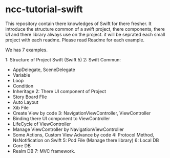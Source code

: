 # ncc-tutorial-swift
This repository contain there knowledges of Swift for there fresher. It introduce the structure common of a swift project, there components, there UI and there library always use on the project. it will be seprated each small project with each readme. Please read Readme for each example.

We has 7 examples.

1: Structure of Project Swift (Swift 5)
2: Swift Commun:
  - AppDelegate, SceneDelegate
  - Variable
  - Loop
  - Condition
  - Inheritage 
2: There UI component of Project
  - Story Board FIle
  - Auto Layout
  - Xib File
  - Create View by code
3: NavigationViewController, ViewController
  - Binding there UI component to ViewController
  - LifeCycle of ViewController
  - Manage ViewController by NavigationViewController
  - Some Actions, Custom View Advance by code
4: Protocol Method, NsNotification on Swift
5: Pod File (Manage there library)
6: Local DB 
  - Core DB 
  - Realm DB
7: MVC framework.

